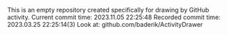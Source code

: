This is an empty repository created specifically for drawing by GitHub activity.
Current commit time: 2023.11.05 22:25:48
Recorded commit time: 2023.03.25 22:25:14(3)
Look at: github.com/baderik/ActivityDrawer
